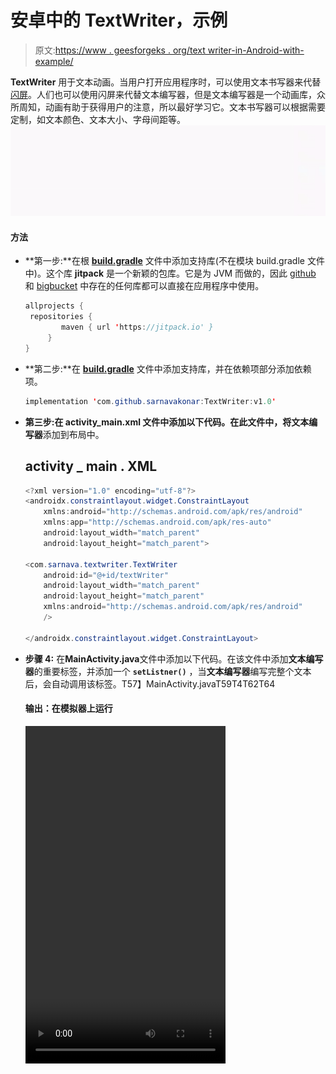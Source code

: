 # 安卓中的 TextWriter，示例

> 原文:[https://www . geesforgeks . org/text writer-in-Android-with-example/](https://www.geeksforgeeks.org/textwriter-in-android-with-example/)

**TextWriter** 用于文本动画。当用户打开应用程序时，可以使用文本书写器来代替[闪屏](https://www.geeksforgeeks.org/android-creating-a-splash-screen/)。人们也可以使用闪屏来代替文本编写器，但是文本编写器是一个动画库，众所周知，动画有助于获得用户的注意，所以最好学习它。文本书写器可以根据需要定制，如文本颜色、文本大小、字母间距等。
![text-writer](img/449c651e26b446a33f339c8069fa299a.png)

#### 方法

*   **第一步:**在根 **[build.gradle](https://www.geeksforgeeks.org/android-build-gradle/)** 文件中添加支持库(不在模块 build.gradle 文件中)。这个库 **jitpack** 是一个新颖的包库。它是为 JVM 而做的，因此 [github](https://www.geeksforgeeks.org/ultimate-guide-git-github/) 和 [bigbucket](https://www.geeksforgeeks.org/bitbucket-vs-github-vs-gitlab/) 中存在的任何库都可以直接在应用程序中使用。

    ```java
    allprojects {           
     repositories {           
            maven { url 'https://jitpack.io' }           
         }          
    }           
    ```

*   **第二步:**在 **[build.gradle](https://www.geeksforgeeks.org/android-build-gradle/)** 文件中添加支持库，并在依赖项部分添加依赖项。

    ```java
    implementation 'com.github.sarnavakonar:TextWriter:v1.0'          
    ```

*   **第三步:**在 **activity_main.xml** 文件中添加以下代码。在此文件中，将**文本编写器**添加到布局中。

    ## activity _ main . XML

    ```java
    <?xml version="1.0" encoding="utf-8"?>
    <androidx.constraintlayout.widget.ConstraintLayout
        xmlns:android="http://schemas.android.com/apk/res/android"
        xmlns:app="http://schemas.android.com/apk/res-auto"
        android:layout_width="match_parent"
        android:layout_height="match_parent">

    <com.sarnava.textwriter.TextWriter
        android:id="@+id/textWriter"
        android:layout_width="match_parent"
        android:layout_height="match_parent"
        xmlns:android="http://schemas.android.com/apk/res/android"
        />     

    </androidx.constraintlayout.widget.ConstraintLayout>
    ```

*   **步骤 4:** 在**MainActivity.java**文件中添加以下代码。在该文件中添加**文本编写器**的重要标签，并添加一个 **`setListner()`** ，当**文本编写器**编写完整个文本后，会自动调用该标签。T57】MainActivity.javaT59T4T62T64

    #### 输出：在模拟器上运行

    <video class="wp-video-shortcode" id="video-460483-1" width="320" height="540" preload="metadata" controls=""><source type="video/mp4" src="https://media.geeksforgeeks.org/wp-content/uploads/20200718150941/VID_202007181506161.mp4?_=1">[https://media . geekesforgeks . org/WP-content/uploads/20200718150941/VID _ 202007181506161 . MP4](https://media.geeksforgeeks.org/wp-content/uploads/20200718150941/VID_202007181506161.mp4)</video>